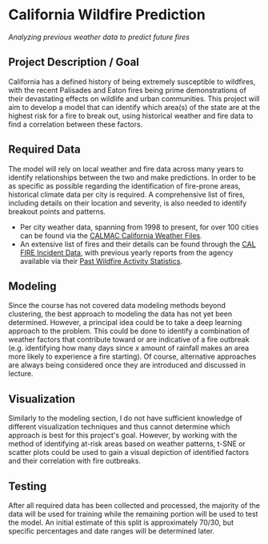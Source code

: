 # California Wildfire Prediction
*Analyzing previous weather data to predict future fires*

## Project Description / Goal
California has a defined history of being extremely susceptible to wildfires, with the recent Palisades and Eaton fires being prime demonstrations of their devastating effects on wildlife and urban communities. This project will aim to develop a model that can identify which area(s) of the state are at the highest risk for a fire to break out, using historical weather and fire data to find a correlation between these factors. 

## Required Data
The model will rely on local weather and fire data across many years to identify relationships between the two and make predictions. In order to be as specific as possible regarding the identification of fire-prone areas, historical climate data per city is required. A comprehensive list of fires, including details on their location and severity, is also needed to identify breakout points and patterns.
- Per city weather data, spanning from 1998 to present, for over 100 cities can be found via the [CALMAC California Weather Files](https://www.calmac.org/weather.asp).
- An extensive list of fires and their details can be found through the [CAL FIRE Incident Data](https://www.fire.ca.gov/incidents), with previous yearly reports from the agency available via their [Past Wildfire Activity Statistics](https://www.fire.ca.gov/our-impact/statistics).

## Modeling
Since the course has not covered data modeling methods beyond clustering, the best approach to modeling the data has not yet been determined. However, a principal idea could be to take a deep learning approach to the problem. This could be done to identify a combination of weather factors that contribute toward or are indicative of a fire outbreak (e.g. identifying how many days since *x* amount of rainfall makes an area more likely to experience a fire starting). Of course, alternative approaches are always being considered once they are introduced and discussed in lecture.

## Visualization
Similarly to the modeling section, I do not have sufficient knowledge of different visualization techniques and thus cannot determine which approach is best for this project's goal. However, by working with the method of identifying at-risk areas based on weather patterns, t-SNE or scatter plots could be used to gain a visual depiction of identified factors and their correlation with fire outbreaks.

## Testing
After all required data has been collected and processed, the majority of the data will be used for training while the remaining portion will be used to test the model. An initial estimate of this split is approximately 70/30, but specific percentages and date ranges will be determined later.

